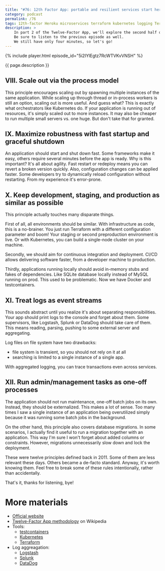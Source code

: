 ```yaml
---
title: "#76: 12th Factor App: portable and resilient services start here. Part 8-12/12"
category: podcast
permalink: /76
tags: 12th-factor Heroku microservices terraform kubernetes logging Terraform Docker testcontainers Logstash Splunk DataDog
description: >
    In part 2 of the Twelve-Factor App, we'll explore the second half of the principles.
    Be sure to listen to the previous episode as well.
    We still have only four minutes, so let's go!
---
```


{% include player.html episode_id="5i2IYlEgtz7RcWTVKvVNSH" %}

{{ page.description }}

## VIII. Scale out via the process model

This principle encourages scaling out by spawning multiple instances of the same application.
While scaling up through thread or in-process workers is still an option, scaling out is more useful.
And guess what?
This is exactly what orchestrators like Kubernetes do.
If your application is running out of resources, it's simply scaled out to more instances.
It may also be cheaper to run multiple small servers vs. one huge.
But don't take that for granted.

## IX. Maximize robustness with fast startup and graceful shutdown

An application should start and shut down fast.
Some frameworks make it easy, others require several minutes before the app is ready.
Why is this important?
It's all about agility.
Fast restart or redeploy means you can revert a broken version quickly.
Also, configuration changes can be applied faster.
Some developers try to dynamically reload configuration without restarting.
From my experience it's error-prone.

## X. Keep development, staging, and production as similar as possible

This principle actually touches many disparate things.

First of all, all environments should be similar.
With infrastructure as code, this is a no-brainer.
You just run Terraform with a different configuration parameter and boom!
Your staging or second preproduction environment is live.
Or with Kubernetes, you can build a single-node cluster on your machine.

Secondly, we should aim for continuous integration and deployment.
CI/CD allows delivering software faster, from a developer machine to production.

Thirdly, applications running locally should avoid in-memory stubs and fakes of dependencies.
Like SQLite database locally instead of MySQL running on prod.
This used to be problematic.
Now we have Docker and testcontainers.

## XI. Treat logs as event streams

This sounds abstract until you realize it's about separating responsibilities.
Your app should print logs to the console and forget about them.
Some supervisors, like Logstash, Splunk or DataDog should take care of them.
This means reading, parsing, pushing to some external server and aggregating.

Log files on file system have two drawbacks:

* file system is transient, so you should not rely on it at all
* searching is limited to a single instance of a single app.

With aggregated logging, you can trace transactions even across services.

## XII. Run admin/management tasks as one-off processes

The application should not run maintenance, one-off batch jobs on its own.
Instead, they should be externalized.
This makes a lot of sense.
Too many times I saw a single instance of an application being overutilized simply because it was running some batch jobs in the background.

On the other hand, this principle also covers database migrations.
In some scenarios, I actually find it useful to run a migration together with an application.
This way I'm sure I won't forget about added columns or constraints.
However, migrations unnecessarily slow down and lock the deployment.

These were twelve principles defined back in 2011.
Some of them are less relevant these days.
Others became a de-facto standard.
Anyway, it's worth knowing them.
Feel free to break some of these rules intentionally, rather than accidentally.

That's it, thanks for listening, bye!

# More materials

* [Official website](https://12factor.net/)
* [Twelve-Factor App methodology](https://en.wikipedia.org/wiki/Twelve-Factor_App_methodology) on Wikipedia
* Tools:
    * [testcontainers](https://www.testcontainers.org/)
    * [Kubernetes](https://nurkiewicz.com/46)
    * [Terraform](https://nurkiewicz.com/47)
* Log aggreagation:
    * [Logstash](https://nurkiewicz.com/63)
    * [Splunk](https://docs.splunk.com/Documentation/Splunk/latest/AdvancedDev/ModInputsLog)
    * [DataDog](https://www.datadoghq.com/knowledge-center/log-aggregation/)
